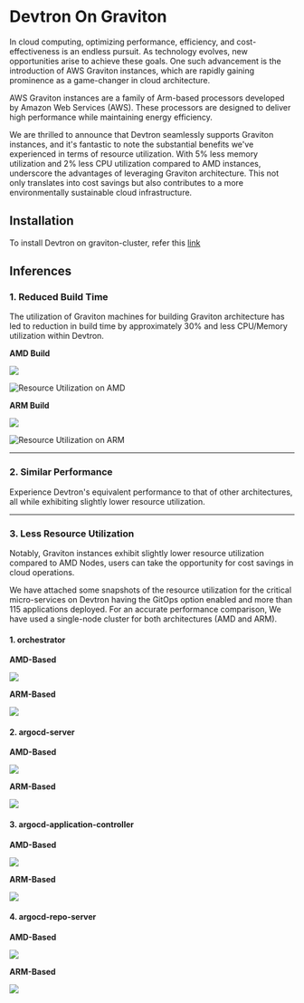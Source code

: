 # Devtron On Graviton
In cloud computing, optimizing performance, efficiency, and cost-effectiveness is an endless pursuit. As technology evolves, new opportunities arise to achieve these goals. One such advancement is the introduction of AWS Graviton instances, which are rapidly gaining prominence as a game-changer in cloud architecture. 

AWS Graviton instances are a family of Arm-based processors developed by Amazon Web Services (AWS). These processors are designed to deliver high performance while maintaining energy efficiency.

We are thrilled to announce that Devtron seamlessly supports Graviton instances, and it's fantastic to note the substantial benefits we've experienced in terms of resource utilization. With 5% less memory utilization and 2% less CPU utilization compared to AMD instances, underscore the advantages of leveraging Graviton architecture. This not only translates into cost savings but also contributes to a more environmentally sustainable cloud infrastructure.

## Installation

To install Devtron on graviton-cluster, refer this [link](../setup/install/install-devtron-with-cicd.md#install-multi-architecture-nodes-arm-and-amd)

## Inferences

### 1. Reduced Build Time

The utilization of Graviton machines for building Graviton architecture has led to reduction in build time by approximately 30% and less CPU/Memory utilization within Devtron.

**AMD Build**

![](https://devtron-public-asset.s3.us-east-2.amazonaws.com/images/resources/graviton/amd/amd-build.png)

![Resource Utilization on AMD](https://devtron-public-asset.s3.us-east-2.amazonaws.com/images/resources/graviton/amd/build-amd.png)

**ARM Build**

![](https://devtron-public-asset.s3.us-east-2.amazonaws.com/images/resources/graviton/arm/arm-build.png)

![Resource Utilization on ARM](https://devtron-public-asset.s3.us-east-2.amazonaws.com/images/resources/graviton/arm/build-arm.png)

<hr />

### 2. Similar Performance

Experience Devtron's equivalent performance to that of other architectures, all while exhibiting slightly lower resource utilization.

<hr />


### 3. Less Resource Utilization

Notably, Graviton instances exhibit slightly lower resource utilization compared to AMD Nodes, users can take the opportunity for cost savings in cloud operations.

We have attached some snapshots of the resource utilization for the critical micro-services on Devtron having the GitOps option enabled and more than 115 applications deployed. For an accurate performance comparison, We have used a single-node cluster for both architectures (AMD and ARM).

#### 1. orchestrator

**AMD-Based**

![](https://devtron-public-asset.s3.us-east-2.amazonaws.com/images/resources/graviton/amd/devtron-amd.png)

**ARM-Based**

![](https://devtron-public-asset.s3.us-east-2.amazonaws.com/images/resources/graviton/arm/devtron-arm.png)


#### 2. argocd-server

**AMD-Based**

![](https://devtron-public-asset.s3.us-east-2.amazonaws.com/images/resources/graviton/amd/amd-argo-server.png)

**ARM-Based**

![](https://devtron-public-asset.s3.us-east-2.amazonaws.com/images/resources/graviton/arm/argocd-server-arm.png)

#### 3. argocd-application-controller

**AMD-Based**

![](https://devtron-public-asset.s3.us-east-2.amazonaws.com/images/resources/graviton/amd/amd-app-controller.png)

**ARM-Based**

![](https://devtron-public-asset.s3.us-east-2.amazonaws.com/images/resources/graviton/arm/app-controller-arm.png)

#### 4. argocd-repo-server

**AMD-Based**

![](https://devtron-public-asset.s3.us-east-2.amazonaws.com/images/resources/graviton/amd/amd-repo-server.png)

**ARM-Based**

![](https://devtron-public-asset.s3.us-east-2.amazonaws.com/images/resources/graviton/arm/repo-server-arm.png)




